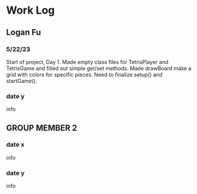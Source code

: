 # Work Log

## Logan Fu

### 5/22/23

Start of project, Day 1. Made empty class files for TetrisPlayer and TetrisGame and filled out simple get/set methods. 
Made drawBoard make a grid with colors for specific pieces. Need to finalize setup() and startGame(). 

### date y

info


## GROUP MEMBER 2

### date x

info

### date y

info
